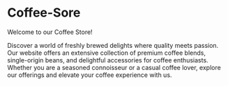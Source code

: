 # Coffee-Sore

Welcome to our Coffee Store!

Discover a world of freshly brewed delights where quality meets passion. Our website offers an extensive collection of premium coffee blends, single-origin beans, and delightful accessories for coffee enthusiasts. Whether you are a seasoned connoisseur or a casual coffee lover, explore our offerings and elevate your coffee experience with us.
